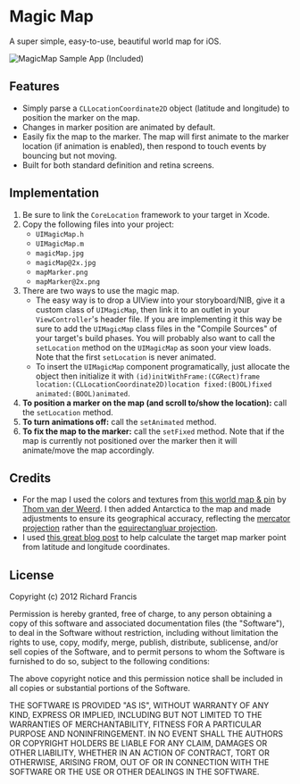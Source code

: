 Magic Map
=========

A super simple, easy-to-use, beautiful world map for iOS.

![MagicMap Sample App (Included)](http://i.imgur.com/FbDwJ.png "MagicMap Sample App (Included)")

Features
--------
* Simply parse a `CLLocationCoordinate2D` object (latitude and longitude) to position the marker on the map.
* Changes in marker position are animated by default.
* Easily fix the map to the marker. The map will first animate to the marker location (if animation is enabled), then respond to touch events by bouncing but not moving.
* Built for both standard definition and retina screens.

Implementation
--------------
1. Be sure to link the `CoreLocation` framework to your target in Xcode.
2. Copy the following files into your project:
   * `UIMagicMap.h`
   * `UIMagicMap.m`
   * `magicMap.jpg`
   * `magicMap@2x.jpg`
   * `mapMarker.png`
   * `mapMarker@2x.png`
3. There are two ways to use the magic map.
   * The easy way is to drop a UIView into your storyboard/NIB, give it a custom class of `UIMagicMap`, then link it to an outlet in your `ViewController`'s header file. If you are implementing it this way be sure to add the `UIMagicMap` class files in the "Compile Sources" of your target's build phases. You will probably also want to call the `setLocation` method on the `UIMagicMap` as soon your view loads. Note that the first `setLocation` is never animated.
   * To insert the `UIMagicMap` component programatically, just allocate the object then initialize it with `(id)initWithFrame:(CGRect)frame location:(CLLocationCoordinate2D)location fixed:(BOOL)fixed animated:(BOOL)animated`.
4. __To position a marker on the map (and scroll to/show the location):__ call the `setLocation` method.
5. __To turn animations off:__ call the `setAnimated` method.
6. __To fix the map to the marker:__ call the `setFixed` method. Note that if the map is currently not positioned over the marker then it will animate/move the map accordingly.

Credits
-------
* For the map I used the colors and textures from [this world map & pin](http://www.premiumpixels.com/freebies/world-map-pin-psd/) by [Thom van der Weerd](http://dribbble.com/thom). I then added Antarctica to the map and made adjustments to ensure its geographical accuracy, reflecting the [mercator projection](http://en.wikipedia.org/wiki/Mercator_projection) rather than the [equirectangluar projection](http://en.wikipedia.org/wiki/Equirectangular_projection).
* I used [this great blog post](http://troybrant.net/blog/2010/01/mkmapview-and-zoom-levels-a-visual-guide/) to help calculate the target map marker point from latitude and longitude coordinates.

License
-------
Copyright (c) 2012 Richard Francis

Permission is hereby granted, free of charge, to any person obtaining a copy of this software and associated documentation files (the "Software"), to deal in the Software without restriction, including without limitation the rights to use, copy, modify, merge, publish, distribute, sublicense, and/or sell copies of the Software, and to permit persons to whom the Software is furnished to do so, subject to the following conditions:

The above copyright notice and this permission notice shall be included in all copies or substantial portions of the Software.

THE SOFTWARE IS PROVIDED "AS IS", WITHOUT WARRANTY OF ANY KIND, EXPRESS OR IMPLIED, INCLUDING BUT NOT LIMITED TO THE WARRANTIES OF MERCHANTABILITY, FITNESS FOR A PARTICULAR PURPOSE AND NONINFRINGEMENT. IN NO EVENT SHALL THE AUTHORS OR COPYRIGHT HOLDERS BE LIABLE FOR ANY CLAIM, DAMAGES OR OTHER LIABILITY, WHETHER IN AN ACTION OF CONTRACT, TORT OR OTHERWISE, ARISING FROM, OUT OF OR IN CONNECTION WITH THE SOFTWARE OR THE USE OR OTHER DEALINGS IN THE SOFTWARE.